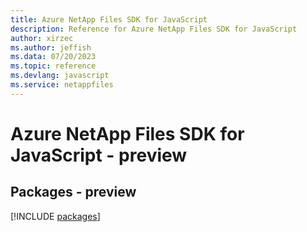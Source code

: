 ```yaml
---
title: Azure NetApp Files SDK for JavaScript
description: Reference for Azure NetApp Files SDK for JavaScript
author: xirzec
ms.author: jeffish
ms.data: 07/20/2023
ms.topic: reference
ms.devlang: javascript
ms.service: netappfiles
---
```

# Azure NetApp Files SDK for JavaScript - preview
## Packages - preview
[!INCLUDE [packages](netapp-files-index.md)]